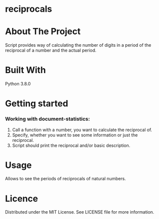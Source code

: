 # reciprocals

# About The Project
Script provides way of calculating the number of digits in a period of the reciprocal of a number and the actual period.

# Built With
Python 3.8.0

# Getting started

### Working with document-statistics:
1. Call a function with a number, you want to calculate the reciprocal of.
2. Specify, whether you want to see some information or just the reciprocal.
3. Script should print the reciprocal and/or basic description.

# Usage
Allows to see the periods of reciprocals of natural numbers.

# Licence
Distributed under the MIT License. See LICENSE file for more information.
